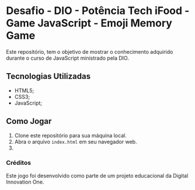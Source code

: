 # Desafio - DIO - Potência Tech iFood - Game JavaScript - Emoji Memory Game

Este repositório, tem o objetivo de mostrar o conhecimento adquirido durante  o curso de JavaScript ministrado pela DIO.

## Tecnologias Utilizadas

- HTML5;
- CSS3;
- JavaScript;

## Como Jogar

1. Clone este repositório para sua máquina local.
2. Abra o arquivo `index.html` em seu navegador web.
3. 

### Créditos

Este jogo foi desenvolvido como parte de um projeto educacional da Digital Innovation One.
